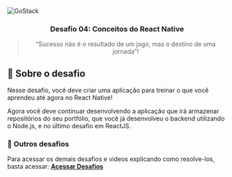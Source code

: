 <img alt="GoStack" src="https://storage.googleapis.com/golden-wind/bootcamp-gostack/header-desafios-new.png" />

<h3 align="center">
  Desafio 04: Conceitos do React Native
</h3>

<blockquote align="center">“Sucesso não é o resultado de um jogo, mas o destino de uma jornada”!</blockquote>

## :rocket: Sobre o desafio

Nesse desafio, você deve criar uma aplicação para treinar o que você aprendeu até agora no React Native!

Agora você deve continuar desenvolvendo a aplicação que irá armazenar repositórios do seu portfólio, que você já desenvolveu o backend utilizando o Node.js, e no último desafio em ReactJS.


### :rocket: Outros desafios

Para acessar os demais desafios e videos explicando como resolve-los, basta acessar: **[Acessar Desafios](https://github.com/rocketseat-education/bootcamp-gostack-desafios)**
